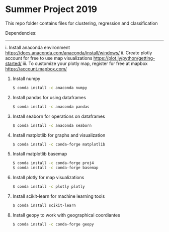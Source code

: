 # Summer Project 2019

This repo folder contains files for clustering, regression and classification


Dependencies:

---------------------------------
i.  Install anaconda environment
	https://docs.anaconda.com/anaconda/install/windows/
ii. Create plotly account for free to use map visualizations
	https://plot.ly/python/getting-started/
iii. To customize your plotly map, register for free at mapbox
	https://account.mapbox.com/
1. Install numpy
	```bash
	$ conda install -c anaconda numpy
	```
2. Install pandas for using dataframes
	```bash
	$ conda install -c anaconda pandas
	```
3. Install seaborn for operations on dataframes
	```bash
	$ conda install -c anaconda seaborn
	```
4. Install matplotlib for graphs and visualization
	```bash
	$ conda install -c conda-forge matplotlib
	```
5. Install matplotlib basemap
	```bash
	$ conda install -c conda-forge proj4
	$ conda install -c conda-forge basemap
	```
6. Install plotly for map visualizations
	```bash
	$ conda install -c plotly plotly
	```
7. Install scikit-learn for machine learning tools
	```bash
	$ conda install scikit-learn
	```
7. Install geopy to work with geographical coordiantes
	```bash
	$ conda install -c conda-forge geopy
	```
